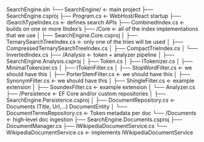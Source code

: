 SearchEngine.sln
└── SearchEngine/            ← main project
    ├── SearchEngine.csproj
    ├── Program.cs           ← WebHost/React startup
    ├── ISearchTypeIndex.cs            ← defines search APIs
    ├── CombinedIndex.cs     ← builds on one or more IIndex’s
    ├── /Core             ← all of the index implementations that we use
    │   ├── SearchEngine.Core.csproj
    │   ├── TernarySearchTreeIndex.cs <- only one of the tries will be used
    │   ├── CompressedTernarySearchTreeIndex.cs 
    │   ├── CompactTrieIndex.cs
    │   └── InvertedIndex.cs
    ├── /Analysis            ← token + analyzer pipeline
    │   ├── SearchEngine.Analysis.csproj
    │   ├── Token.cs
    │   ├── ITokenizer.cs
    │   ├── MinimalTokenizer.cs
    │   ├── ITokenFilter.cs
    │   ├── StopWordFilter.cs <- we should have this
    │   ├── PorterStemFilter.cs <- we should have this
    │   ├── SynonymFilter.cs <- we should have this
    │   ├── ShingleFilter.cs <- example extension
    │   ├── SoundexFilter.cs <- example extension
    │   └── Analyzer.cs
    ├── /Persistence          ← EF Core and/or custom repositories
    │   ├── SearchEngine.Persistence.csproj
    │   ├── DocumentRepository.cs       ← Documents (Title, Url,…) DocumentEntity
    │   └── DocumentTermsRepository.cs ← Token metadata per doc
    └── /Documents            ← high‐level doc ingestion
        ├── SearchEngine.Documents.csproj
        ├── DocumentManager.cs
        ├── IWikipediaDocumentService.cs
        └── WikipediaDocumentService.cs <- implements IWikipediaDocumentService

